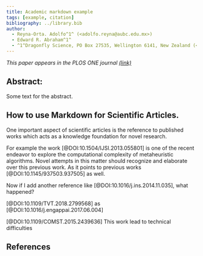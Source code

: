 ```yaml
---
title: Academic markdown example
tags: [example, citation]
bibliography: ../library.bib
author:
  - Reyna-Orta. Adolfo^1^ (<adolfo.reyna@aubc.edu.mx>)
  - Edward R. Abraham^1^
  - ^1^Dragonfly Science, PO Box 27535, Wellington 6141, New Zealand (<http://www.dragonfly.co.nz>)
---
```


_This paper appears in the PLOS ONE journal [(link)]( http://www.plosone.org/article/info%3Adoi%2F10.1371%2Fjournal.pone.0064438)_

## Abstract:

Some text for the abstract.

## How to use Markdown for Scientific Articles.

One important aspect of scientific articles is the reference to published works which acts as a knowledge foundation for novel research.

For example the work [@DOI:10.1504/IJSI.2013.055801] is one of the recent endeavor to explore the computational complexity of metaheuristic algorithms.
Novel attempts in this matter should recognize and elaborate over this previous work.
As it points to previous works [@DOI:10.1145/937503.937505] as well.

Now if I add another reference like [@DOI:10.1016/j.ins.2014.11.035], what happened?

[@DOI:10.1109/TVT.2018.2799568] as [@DOI:10.1016/j.engappai.2017.06.004]

[@DOI:10.1109/COMST.2015.2439636] This work lead to technical difficulties



## References
